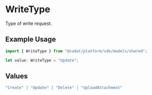 # WriteType

Type of write request.

## Example Usage

```typescript
import { WriteType } from "@codat/platform/sdk/models/shared";

let value: WriteType = "Update";
```

## Values

```typescript
"Create" | "Update" | "Delete" | "UploadAttachment"
```